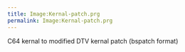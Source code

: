 ```yaml
---
title: Image:Kernal-patch.prg
permalink: Image:Kernal-patch.prg
---
```


C64 kernal to modified DTV kernal patch (bspatch format)
